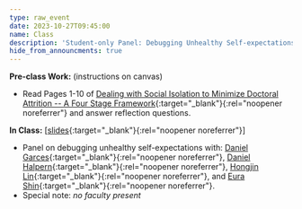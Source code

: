 ```yaml
---
type: raw_event
date: 2023-10-27T09:45:00
name: Class
description: 'Student-only Panel: Debugging Unhealthy Self-expectations'
hide_from_announcments: true
---
```


**Pre-class Work:** (instructions on canvas)
* Read Pages 1-10 of [Dealing with Social Isolation to Minimize Doctoral Attrition -- A Four Stage Framework](http://www.ijds.org/Volume2/IJDSv2p033-049Ali28.pdf){:target="_blank"}{:rel="noopener noreferrer"} and answer reflection questions.

**In Class:** \[[slides](https://docs.google.com/presentation/d/1Gjat6uyWqzqed7Fp704BlNwYXM2OqLduGOInFbhtwLI/edit?usp=sharing){:target="_blank"}{:rel="noopener noreferrer"}\]
* Panel on debugging unhealthy self-expectations with: [Daniel Garces](https://react.seas.harvard.edu/people/daniel-garces){:target="_blank"}{:rel="noopener noreferrer"}, [Daniel Halpern](https://daniel-halpern.com/){:target="_blank"}{:rel="noopener noreferrer"}, [Hongjin Lin](https://www.linkedin.com/in/hongjin-lin/){:target="_blank"}{:rel="noopener noreferrer"}, and [Eura Shin](https://eurashin.github.io/){:target="_blank"}{:rel="noopener noreferrer"}. 
* Special note: *no faculty present* 
